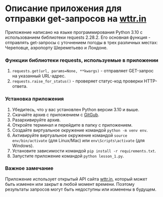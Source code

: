 # Описание приложения для отправки get-запросов на [wttr.in](https://wttr.in/)

Приложение написано на языке программирования Python 3.10 с использованием библиотеки requests 2.28.2. 
Его основная функция - отправлять get-запросы с уточнением погоды в трех различных местах: Череповце, аэропорту Шереметьево и Лондоне.

### Функции библиотеки requests, используемые в приложении
1. `requests.get(url, params=None, **kwargs)` - отправляет GET-запрос на указанный URL-адрес.
2. `requests.raise_for_status()` - проверяет статус-код проверки HTTP-ответа.

### Установка приложения

1. Убедитесь, что у вас установлен Python версии 3.10 и выше.
2. Скачайте архив с приложением с [GitGub](https://github.com/PythonTrainer/3rd_place/tree/master/module_2_api).
3. Разархивируйте архив.
4. Откройте терминал и перейдите в папку с приложением.
5. Создайте виртуальное окружение командой `python -m venv env`.
6. Активируйте виртуальное окружение командой `source env/bin/activate` (для Linux/Mac) или `env\Scripts\activate` (для Windows).
7. Установите зависимости командой `pip install -r requirements.txt`.
8. Запустите приложение командой `python lesson_1.py`.


### Важное замечание
Приложение использует открытый API сайта [wttr.in](https://wttr.in/), который может быть изменен или закрыт в любой момент времени. 
Поэтому результаты запросов могут быть недоступны или изменены в будущем.
